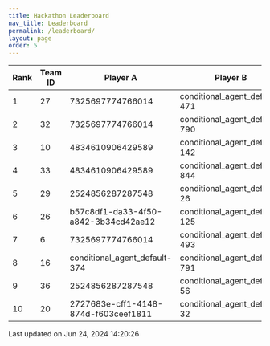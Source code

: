 ```yaml
---
title: Hackathon Leaderboard
nav_title: Leaderboard
permalink: /leaderboard/
layout: page
order: 5
---
```


|Rank            |Team ID         |Player A        |Player B        |Player C        |Total Score     |
|----------------|----------------|----------------|----------------|----------------|----------------|
|1               |27              |7325697774766014|conditional_agent_default-471|conditional_agent_default-908|4475.63         |
|2               |32              |7325697774766014|conditional_agent_default-790|conditional_agent_default-980|2153.96         |
|3               |10              |4834610906429589|conditional_agent_default-142|conditional_agent_default-525|1979.0          |
|4               |33              |4834610906429589|conditional_agent_default-844|conditional_agent_default-918|1917.08         |
|5               |29              |2524856287287548|conditional_agent_default-26|conditional_agent_default-292|1913.4          |
|6               |26              |b57c8df1-da33-4f50-a842-3b34cd42ae12|conditional_agent_default-125|conditional_agent_default-159|1860.82         |
|7               |6               |7325697774766014|conditional_agent_default-493|conditional_agent_default-763|1850.67         |
|8               |16              |conditional_agent_default-374|conditional_agent_default-791|eabae978-2dd5-4c2f-bba9-47bed39b0cd4|1777.28         |
|9               |36              |2524856287287548|conditional_agent_default-56|conditional_agent_default-670|1771.72         |
|10              |20              |2727683e-cff1-4148-874d-f603ceef1811|conditional_agent_default-32|conditional_agent_default-787|1716.72         |

Last updated on Jun 24, 2024 14:20:26
